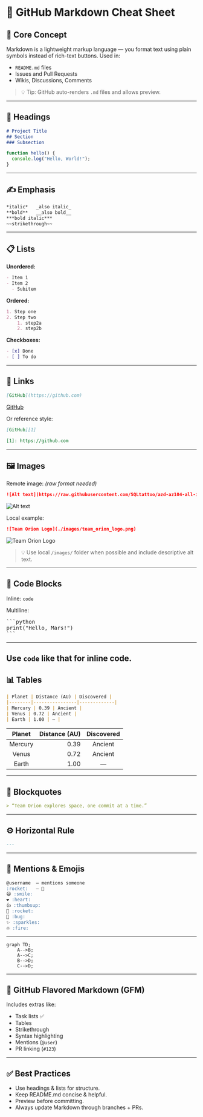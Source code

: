 # 🧾 GitHub Markdown Cheat Sheet

## 🧠 Core Concept
Markdown is a lightweight markup language — you format text using plain symbols instead of rich-text buttons.
Used in:
- `README.md` files
- Issues and Pull Requests
- Wikis, Discussions, Comments

> 💡 Tip: GitHub auto-renders `.md` files and allows preview.

---

## 📌 Headings
```markdown
# Project Title
## Section
### Subsection
```

```javascript
function hello() {
  console.log("Hello, World!");
}
```

---

## ✍️ Emphasis
```markdown
*italic*   _also italic_
**bold**   __also bold__
***bold italic***
~~strikethrough~~
```

---

## 📋 Lists
**Unordered:**
```markdown
- Item 1
- Item 2
  - Subitem
```

**Ordered:**
```markdown
1. Step one
2. Step two
    1. step2a
    2. step2b
```

**Checkboxes:**
```markdown
- [x] Done
- [ ] To do
```

---

## 🔗 Links
```markdown
[GitHub](https://github.com)
```
[GitHub](https://github.com)

Or reference style:
```markdown
[GitHub][1]

[1]: https://github.com
```

---

## 🖼️ Images
Remote image: _(raw format needed)_
```markdown
![Alt text](https://raw.githubusercontent.com/SQLtattoo/azd-az104-all-in-one/refs/heads/master/demoguide/images/az104allinone-diagram.png)
```
![Alt text](https://raw.githubusercontent.com/SQLtattoo/azd-az104-all-in-one/refs/heads/master/demoguide/images/az104allinone-diagram.png)


Local example:
```markdown
![Team Orion Logo](./images/team_orion_logo.png)
```
![Team Orion Logo](./images/team_orion_logo.png)

> 💡 Use local `/images/` folder when possible and include descriptive alt text.

---

## 🧱 Code Blocks
Inline: `code`

Multiline:
<pre>
```python
print("Hello, Mars!")
```
</pre>
---

Use `code` like that for inline code.
---

## 📊 Tables
```markdown
| Planet | Distance (AU) | Discovered |
|--------|----------------|-------------|
| Mercury | 0.39 | Ancient |
| Venus | 0.72 | Ancient |
| Earth | 1.00 | — |
```

| Planet | Distance (AU) | Discovered |
|:--------:|----------:|:-------------:|
| Mercury | 0.39 | Ancient |
| Venus | 0.72 | Ancient |
| Earth | 1.00 | — |
---

## 📎 Blockquotes
```markdown
> “Team Orion explores space, one commit at a time.”
```

---

## ⚙️ Horizontal Rule
```markdown
---
```

---

## 💬 Mentions & Emojis
```markdown
@username  – mentions someone
:rocket:   – 🚀
😄 :smile:
❤️ :heart:
👍 :thumbsup:
🚀 :rocket:
🐛 :bug:
✨ :sparkles:
🔥 :fire:
```
---

```mermaid
graph TD;
    A-->B;
    A-->C;
    B-->D;
    C-->D;
```

---


## 🧩 GitHub Flavored Markdown (GFM)
Includes extras like:
- Task lists ✅
- Tables
- Strikethrough
- Syntax highlighting
- Mentions (`@user`)
- PR linking (`#123`)

---

## ✅ Best Practices
- Use headings & lists for structure.
- Keep README.md concise & helpful.
- Preview before committing.
- Always update Markdown through branches + PRs.
